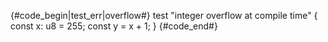 {#code_begin|test_err|overflow#}
test "integer overflow at compile time" {
    const x: u8 = 255;
    const y = x + 1;
}
{#code_end#}